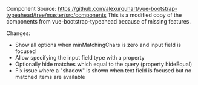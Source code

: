 Component Source: https://github.com/alexurquhart/vue-bootstrap-typeahead/tree/master/src/components
This is a modified copy of the components from vue-bootstrap-typeahead because of missing features.

Changes:
- Show all options when minMatchingChars is zero and input field is focused
- Allow specifying the input field type with a property
- Optionally hide matches which equal to the query (property hideEqual)
- Fix issue where a "shadow" is shown when text field is focused but no matched items are available